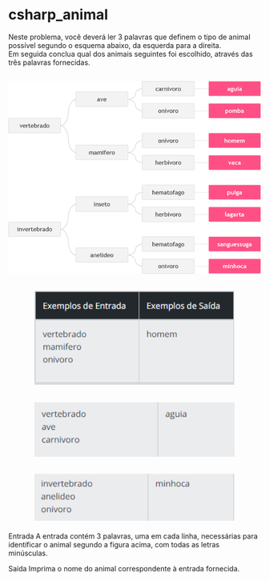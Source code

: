 # csharp_animal
Neste problema, você deverá ler 3 palavras que definem o tipo de animal possível segundo o esquema abaixo, da esquerda para a direita.  
Em seguida conclua qual dos animais seguintes foi escolhido, através das três palavras fornecidas.

<h2 align="center">
<img alt="desafio" src= "https://github.com/angelresende/csharp_animal/blob/main/UOJ_1049_b.png" width="600px">
</h2>

<h2 align="center">
<img alt="saida1" src= "https://github.com/angelresende/csharp_animal/blob/main/sa%C3%ADda%201.PNG" width="400px">
</h2>

<h2 align="center">
<img alt="saida2" src= "https://github.com/angelresende/csharp_animal/blob/main/sa%C3%ADda%202.PNG" width="400px">
</h2>

<h2 align="center">
<img alt="saida3" src= "https://github.com/angelresende/csharp_animal/blob/main/sa%C3%ADda%203.PNG" width="400px">
</h2>

Entrada
A entrada contém 3 palavras, uma em cada linha, necessárias para identificar o animal segundo a figura acima, com todas as letras minúsculas.

Saída
Imprima o nome do animal correspondente à entrada fornecida.
